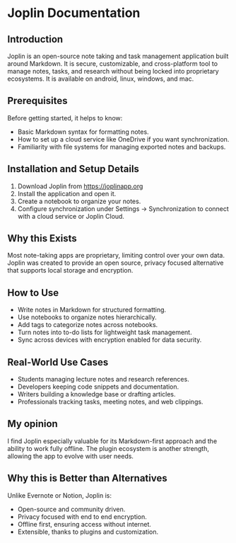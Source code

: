 # Joplin Documentation 

## Introduction
Joplin is an open-source note taking and task management application built around Markdown. It is secure, customizable, and cross-platform tool to manage notes, tasks, and research without being locked into proprietary ecosystems. It is available on android, linux, windows, and mac.

## Prerequisites  
Before getting started, it helps to know:  
- Basic Markdown syntax for formatting notes.  
- How to set up a cloud service like OneDrive if you want synchronization.  
- Familiarity with file systems for managing exported notes and backups.  

## Installation and Setup Details  
1. Download Joplin from https://joplinapp.org 
2. Install the application and open it.  
3. Create a notebook to organize your notes.  
4. Configure synchronization under Settings → Synchronization to connect with a cloud service or Joplin Cloud.  

## Why this Exists  
Most note-taking apps are proprietary, limiting control over your own data. Joplin was created to provide an open source, privacy focused alternative that supports local storage and encryption.  

## How to Use  
- Write notes in Markdown for structured formatting.  
- Use notebooks to organize notes hierarchically.  
- Add tags to categorize notes across notebooks.  
- Turn notes into to-do lists for lightweight task management.  
- Sync across devices with encryption enabled for data security.  

## Real-World Use Cases  
- Students managing lecture notes and research references.  
- Developers keeping code snippets and documentation.  
- Writers building a knowledge base or drafting articles.  
- Professionals tracking tasks, meeting notes, and web clippings.  

## My opinion   
I find Joplin especially valuable for its Markdown-first approach and the ability to work fully offline. The plugin ecosystem is another strength, allowing the app to evolve with user needs.  

## Why this is Better than Alternatives  
Unlike Evernote or Notion, Joplin is:  
- Open-source and community driven.  
- Privacy focused with end to end encryption.  
- Offline first, ensuring access without internet.  
- Extensible, thanks to plugins and customization. 